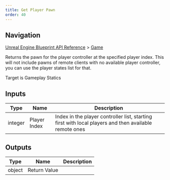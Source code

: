 ```yaml
---
title: Get Player Pawn
order: 40
---
```

## Navigation

[Unreal Engine Blueprint API Reference](https://dev.epicgames.com/documentation/en-us/unreal-engine/BlueprintAPI) > [Game](https://dev.epicgames.com/documentation/en-us/unreal-engine/BlueprintAPI/Game)

Returns the pawn for the player controller at the specified player index.
This will not include pawns of remote clients with no available player controller, you can use the player states list for that.

Target is Gameplay Statics

## Inputs

| Type | Name | Description |
| --- | --- | --- |
| integer | Player Index | Index in the player controller list, starting first with local players and then available remote ones |

## Outputs

| Type | Name | Description |
| --- | --- | --- |
| object | Return Value |  |
